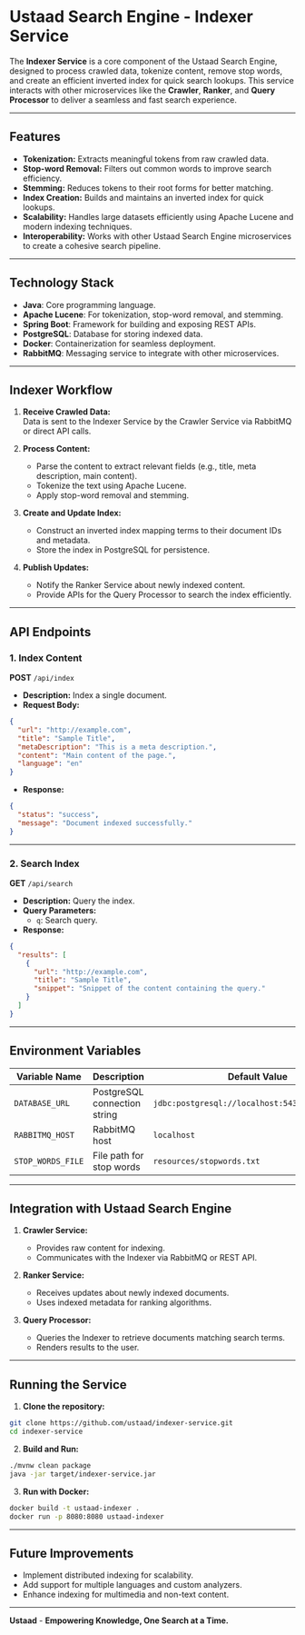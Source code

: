 # Ustaad Search Engine - Indexer Service

The **Indexer Service** is a core component of the Ustaad Search Engine, designed to process crawled data, tokenize content, remove stop words, and create an efficient inverted index for quick search lookups. This service interacts with other microservices like the **Crawler**, **Ranker**, and **Query Processor** to deliver a seamless and fast search experience.

---

## Features

- **Tokenization:** Extracts meaningful tokens from raw crawled data.
- **Stop-word Removal:** Filters out common words to improve search efficiency.
- **Stemming:** Reduces tokens to their root forms for better matching.
- **Index Creation:** Builds and maintains an inverted index for quick lookups.
- **Scalability:** Handles large datasets efficiently using Apache Lucene and modern indexing techniques.
- **Interoperability:** Works with other Ustaad Search Engine microservices to create a cohesive search pipeline.

---

## Technology Stack

- **Java**: Core programming language.
- **Apache Lucene**: For tokenization, stop-word removal, and stemming.
- **Spring Boot**: Framework for building and exposing REST APIs.
- **PostgreSQL**: Database for storing indexed data.
- **Docker**: Containerization for seamless deployment.
- **RabbitMQ**: Messaging service to integrate with other microservices.

---

## Indexer Workflow

1. **Receive Crawled Data:**  
   Data is sent to the Indexer Service by the Crawler Service via RabbitMQ or direct API calls.

2. **Process Content:**
    - Parse the content to extract relevant fields (e.g., title, meta description, main content).
    - Tokenize the text using Apache Lucene.
    - Apply stop-word removal and stemming.

3. **Create and Update Index:**
    - Construct an inverted index mapping terms to their document IDs and metadata.
    - Store the index in PostgreSQL for persistence.

4. **Publish Updates:**
    - Notify the Ranker Service about newly indexed content.
    - Provide APIs for the Query Processor to search the index efficiently.

---

## API Endpoints

### 1. **Index Content**
**POST** `/api/index`
- **Description:** Index a single document.
- **Request Body:**
```json
{
  "url": "http://example.com",
  "title": "Sample Title",
  "metaDescription": "This is a meta description.",
  "content": "Main content of the page.",
  "language": "en"
}
```
- **Response:**
```json
{
  "status": "success",
  "message": "Document indexed successfully."
}
```

---

### 2. **Search Index**
**GET** `/api/search`
- **Description:** Query the index.
- **Query Parameters:**
    - `q`: Search query.
- **Response:**
```json
{
  "results": [
    {
      "url": "http://example.com",
      "title": "Sample Title",
      "snippet": "Snippet of the content containing the query."
    }
  ]
}
```

---

## Environment Variables

| Variable Name           | Description                      | Default Value          |  
|--------------------------|----------------------------------|------------------------|  
| `DATABASE_URL`           | PostgreSQL connection string    | `jdbc:postgresql://localhost:5432/ustaad_index` |  
| `RABBITMQ_HOST`          | RabbitMQ host                   | `localhost`            |  
| `STOP_WORDS_FILE`        | File path for stop words         | `resources/stopwords.txt` |  

---

## Integration with Ustaad Search Engine

1. **Crawler Service:**
    - Provides raw content for indexing.
    - Communicates with the Indexer via RabbitMQ or REST API.

2. **Ranker Service:**
    - Receives updates about newly indexed documents.
    - Uses indexed metadata for ranking algorithms.

3. **Query Processor:**
    - Queries the Indexer to retrieve documents matching search terms.
    - Renders results to the user.

---

## Running the Service

1. **Clone the repository:**
```bash  
git clone https://github.com/ustaad/indexer-service.git  
cd indexer-service  
```  

2. **Build and Run:**
```bash  
./mvnw clean package  
java -jar target/indexer-service.jar  
```  

3. **Run with Docker:**
```bash  
docker build -t ustaad-indexer .  
docker run -p 8080:8080 ustaad-indexer  
```  

---

## Future Improvements

- Implement distributed indexing for scalability.
- Add support for multiple languages and custom analyzers.
- Enhance indexing for multimedia and non-text content.

---

**Ustaad** - **Empowering Knowledge, One Search at a Time.**